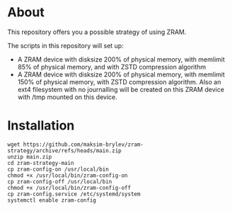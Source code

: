 # About
This repository offers you a possible strategy of using ZRAM.

The scripts in this repository will set up:
- A ZRAM device with disksize 200% of physical memory, with memlimit 85% of physical memory, and with ZSTD compression algorithm
- A ZRAM device with disksize 200% of physical memory, with memlimit 150% of physical memory, with ZSTD compression algorithm. Also an ext4 filesystem with no journalling will be created on this ZRAM device with /tmp mounted on this device.

# Installation
```
wget https://github.com/maksim-brylev/zram-strategy/archive/refs/heads/main.zip
unzip main.zip
cd zram-strategy-main
cp zram-config-on /usr/local/bin
chmod +x /usr/local/bin/zram-config-on
cp zram-config-off /usr/local/bin
chmod +x /usr/local/bin/zram-config-off
cp zram-config.service /etc/systemd/system
systemctl enable zram-config
```
